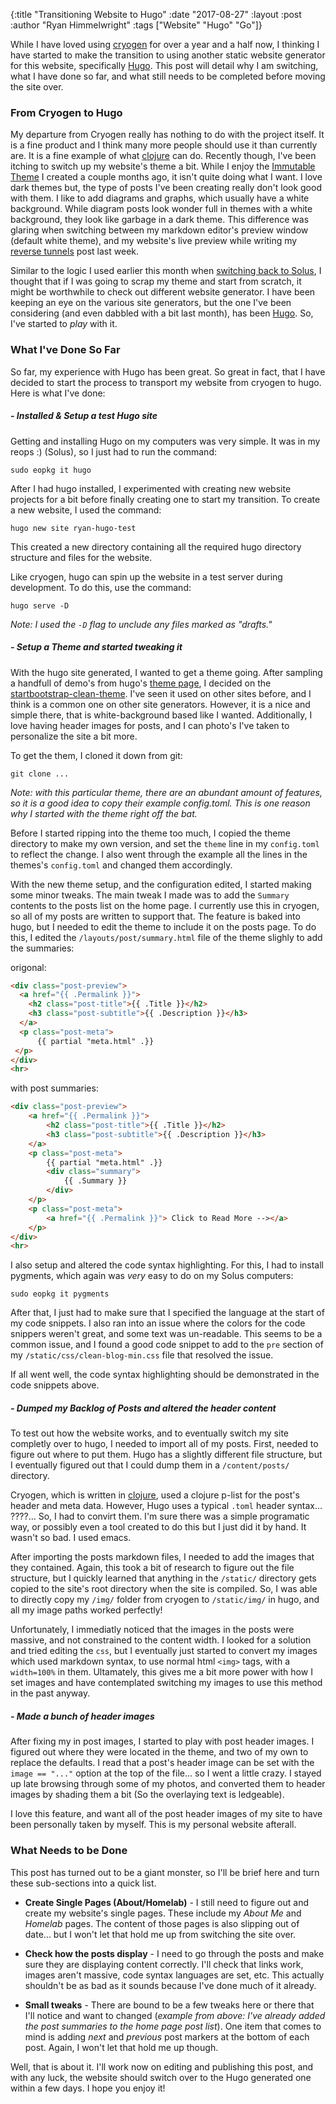 {:title "Transitioning Website to Hugo"
 :date "2017-08-27"
 :layout :post
 :author "Ryan Himmelwright"
 :tags ["Website" "Hugo" "Go"]}
 
 While I have loved using [cryogen](http://cryogenweb.org) for over a year and a half now, I thinking I have started to make the transition to using another static website generator for this website, specifically [Hugo](https://gohugo.io). This post will detail why I am switching, what I have done so far, and what still needs to be completed before moving the site over.
 
<!-- more -->
 
### From Cryogen to Hugo

My departure from Cryogen really has nothing to do with the project itself. It is a fine product and I think many more people should use it than currently are. It is a fine example of what [clojure](https://clojure.org/) can do. Recently though, I've been itching to switch up my website's theme a bit. While I enjoy the [Immutable Theme](../New-Theme-Immutable/) I created a couple months ago, it isn't quite doing what I want. I love dark themes but, the type of posts I've been creating really don't look good with them. I like to add diagrams and graphs, which usually have a white background. While diagram posts look wonder full in themes with a white background, they look like garbage in a dark theme. This difference was glaring when switching between my markdown editor's preview window (default white theme), and my website's live preview while writing my [reverse tunnels](../simple-reverse-ssh-tunnel/) post last week.

Similar to the logic I used earlier this month when [switching back to Solus](../back-to-solus/), I thought that if I was going to scrap my theme and start from scratch, it might be worthwhile to check out different website generator. I have been keeping an eye on the various site generators, but the one I've been considering (and even dabbled with a bit last month), has been [Hugo](https://gohugo.io). So, I've started to *play* with it.
### What I've Done So Far

So far, my experience with Hugo has been great. So great in fact, that I have decided to start the process to transport my website from cryogen to hugo. Here is what I've done:

##### - Installed & Setup a test Hugo site

Getting and installing Hugo on my computers was very simple. It was in my reops :) (Solus), so I just had to run the command:

```
sudo eopkg it hugo
```

After I had hugo installed, I experimented with creating new website projects for a bit before finally creating one to start my transition. To create a new website, I used the command:

```
hugo new site ryan-hugo-test
```

This created a new directory containing all the required hugo directory structure and files for the website.

Like cryogen, hugo can spin up the website in a test server during development. To do this, use the command:

```
hugo serve -D
```

*Note: I used the `-D` flag to unclude any files marked as "drafts."*


##### - Setup a Theme and started tweaking it

With the hugo site generated, I wanted to get a theme going. After sampling a handfull of demo's from hugo's [theme page](https://gohugo.io/themes/), I decided on the [startbootstrap-clean-theme](). I've seen it used on other sites before, and I think is a common one on other site generators. However, it is a nice and simple there, that is white-background based like I wanted. Additionally, I love having header images for posts, and I can photo's I've taken to personalize the site a bit more.

To get the them, I cloned it down from git:

```
git clone ...
```

*Note: with this particular theme, there are an abundant amount of features, so it is a good idea to copy their example config.toml. This is one reason why I started with the theme right off the bat.*

Before I started ripping into the theme too much, I copied the theme directory to make my own version, and set the `theme` line in my `config.toml` to reflect the change. I also went through the example all the lines in the themes's `config.toml` and  changed them accordingly.

With the new theme setup, and the configuration edited, I started making some minor tweaks. The main tweak I made was to add the `Summary` contents to the posts list on the home page. I currently use this in cryogen, so all of my posts are written to support that. The feature is baked into hugo, but I needed to edit the theme to include it on the posts page. To do this, I edited the `/layouts/post/summary.html` file of the theme slighly to add the summaries:

origonal:

```html
<div class="post-preview">
  <a href="{{ .Permalink }}">
    <h2 class="post-title">{{ .Title }}</h2>
    <h3 class="post-subtitle">{{ .Description }}</h3>
  </a>
  <p class="post-meta">
      {{ partial "meta.html" .}}
 </p>
</div>
<hr>
```
with post summaries:

```html
<div class="post-preview">
    <a href="{{ .Permalink }}">
        <h2 class="post-title">{{ .Title }}</h2>
        <h3 class="post-subtitle">{{ .Description }}</h3>
    </a>
    <p class="post-meta">
        {{ partial "meta.html" .}}
        <div class="summary">
            {{ .Summary }}
        </div>
    </p>
    <p class="post-meta"> 
        <a href="{{ .Permalink }}"> Click to Read More --></a>
    </p>
</div>
<hr>
```

I also setup and altered the code syntax highlighting. For this, I had to install pygments, which again was *very* easy to do on my Solus computers:

```
sudo eopkg it pygments
```

After that, I just had to make sure that I specified the language at the start of my code snippets. I also ran into an issue where the colors for the code snippers weren't great, and some text was un-readable. This seems to be a common issue, and I found a good code snippet to add to the `pre` section of my `/static/css/clean-blog-min.css` file that resolved the issue.

If all went well, the code syntax highlighting should be demonstrated in the code snippets above.

##### - Dumped my Backlog of Posts and altered the header content

To test out how the website works, and to eventually switch my site completly over to hugo, I needed to import all of my posts. First, needed to figure out where to put them. Hugo has a slightly different file structure, but I eventually figured out that I could dump them in a `/content/posts/` directory.

Cryogen, which is written in [clojure](), used a clojure p-list for the post's header and meta data. However, Hugo uses a typical `.toml` header syntax... ????... So, I had to convirt them. I'm sure there was a simple programatic way, or possibly even a tool created to do this but I just did it by hand. It wasn't so bad. I used emacs.

After importing the posts markdown files, I needed to add the images that they contained. Again, this took a bit of research to figure out the file structure, but I quickly learned that anything in the `/static/` directory gets copied to the site's root directory when the site is compiled. So, I was able to directly copy my `/img/` folder from cryogen to `/static/img/` in hugo, and all my image paths worked perfectly!

Unfortunately, I immediatly noticed that the images in the posts were massive, and not constrained to the content width. I looked for a solution and tried editing the `css`, but I eventually just started to convert my images which used markdown syntax, to use normal html `<img>` tags, with a `width=100%` in them. Ultamately, this gives me a bit more power with how I set images and have contemplated switching my images to use this method in the past anyway.

##### - Made a bunch of header images

After fixing my in post images, I started to play with post header images. I figured out where they were located in the theme, and two of my own to replace the defaults. I read that a post's header image can be set with the `image == "..."` option at the top of the file... so I went a little crazy. I stayed up late browsing through some of my photos, and converted them to header images by shading them a bit (So the overlaying text is ledgeable). 

I love this feature, and want all of the post header images of my site to have been personally taken by myself. This is my personal website afterall.


### What Needs to be Done

This post has turned out to be a giant monster, so I'll be brief here and turn these sub-sections into a quick list.

* **Create Single Pages (About/Homelab)** - I still need to figure out and create my website's single pages. These include my *About Me* and *Homelab* pages. The content of those pages is also slipping out of date... but I won't let that hold me up from switching the site over.

* **Check how the posts display** - I need to go through the posts and make sure they are displaying content correctly. I'll check that links work, images aren't massive, code syntax languages are set, etc. This actually shouldn't be as bad as it sounds because I've done much of it already.

* **Small tweaks** - There are bound to be a few tweaks here or there that I'll notice and want to changed (*example from above: I've already added the post summaries to the home page post list*). One item that comes to mind is adding *next* and *previous* post markers at the bottom of each post. Again, I won't let that hold me up though.


Well, that is about it. I'll work now on editing and publishing this post, and with any luck, the website should switch over to the Hugo generated one within a few days. I hope you enjoy it!